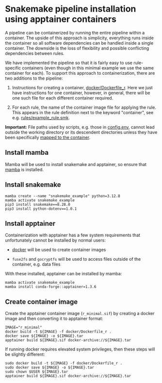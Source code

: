 # Snakemake pipeline installation using apptainer containers

A pipeline can be containerized by running the entire pipeline within a
container.  The upside of this approach is simplicity, everything runs inside
the container so all software dependencies can be handled inside a single container.
The downside is the loss of flexibility
and possible conflicting dependencies between rules.

We have implemented the pipeline so that it is fairly easy to
use rule-specific containers (even though in this minimal example we
use the same container for each). To support this approach to containerization,
there are two additions to the pipeline:

1. Instructions for creating a container,
   [docker/Dockerfile_r](docker/Dockerfile_r).
   Here we just have instructions for one container, however, in general,
   there will be one such file for each different container required.

2. For each rule, the name of the container image file for applying the rule.
   This appears in the rule definition next to the keyword "container",
   see e.g. [rules/example_rule.smk](rules/example_rule.smk).

**Important:** File paths used by scripts, e.g. those in
[config.env](config.env), cannot lead outside the working directory
or its descendent directories unless they have been specifically
[mapped to the container](https://apptainer.org/docs/user/main/bind_paths_and_mounts.html).

## Install mamba

Mamba will be used to install snakemake and apptainer,
so ensure that [mamba](readme-install-mamba.md) is installed.

## Install snakemake

```
mamba create --name "snakemake_example" python=3.12.8
mamba activate snakemake_example
pip3 install snakemake==8.28.0
pip3 install python-dotenv==1.0.1
```

## Install apptainer

Containerization with apptainer has a few system requirements
that unfortunately cannot be installed by normal users:

* [docker](https://www.docker.com) will be used
  to create container images

* `fuse2fs` and `gocryptfs` will be used to access files
  outside of the container, e.g. data files

With these installed, apptainer can be installed by mamba:

```
mamba activate snakemake_example
mamba install conda-forge::apptainer=1.3.6
```

## Create container image

Create the apptainer container image (`r_minimal.sif`)
by creating a docker image and then converting
it to apptainer format:

```
IMAGE="r_minimal"
docker build -t ${IMAGE} -f docker/Dockerfile_r .
docker save ${IMAGE} -o ${IMAGE}.tar
apptainer build ${IMAGE}.sif docker-archive://${IMAGE}.tar
```

If running docker requires elevated system privileges, then
these steps will be slightly different:

```
sudo docker build -t ${IMAGE} -f docker/Dockerfile_r .
sudo docker save ${IMAGE} -o ${IMAGE}.tar
sudo chown $USER ${IMAGE}.tar
apptainer build ${IMAGE}.sif docker-archive://${IMAGE}.tar
```



